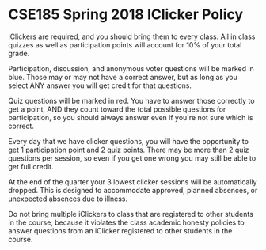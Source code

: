 # CSE185 Spring 2018 IClicker Policy

iClickers are required, and you should bring them to every class. All in class quizzes as well as participation points will account for 10% of your total grade.

Participation, discussion, and anonymous voter questions will be marked in blue. Those may or may not have a correct answer, but as long as you select ANY answer you will get credit for that questions.

Quiz questions will be marked in red. You have to answer those correctly to get a point, AND they count toward the total possible questions for participation, so you should always answer even if you're not sure which is correct.

Every day that we have clicker questions, you will have the opportunity to get 1 participation point and 2 quiz points. There may be more than 2 quiz questions per session, so even if you get one wrong you may still be able to get full credit.

At the end of the quarter your 3 lowest clicker sessions will be automatically dropped. This is designed to accommodate approved, planned absences, or unexpected absences due to illness.

Do not bring multiple iClickers to class that are registered to other students in the course, because it violates the class academic honesty policies to answer questions from an iClicker registered to other students in the course.
